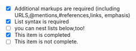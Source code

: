 - [x] Additional markups are required (including URLS,@mentions,#references,links, emphasis)
- [x] List syntax is required
- [ ] you can nest lists below,too!
- [x] This item is completed
- [ ] This item is not complete.
